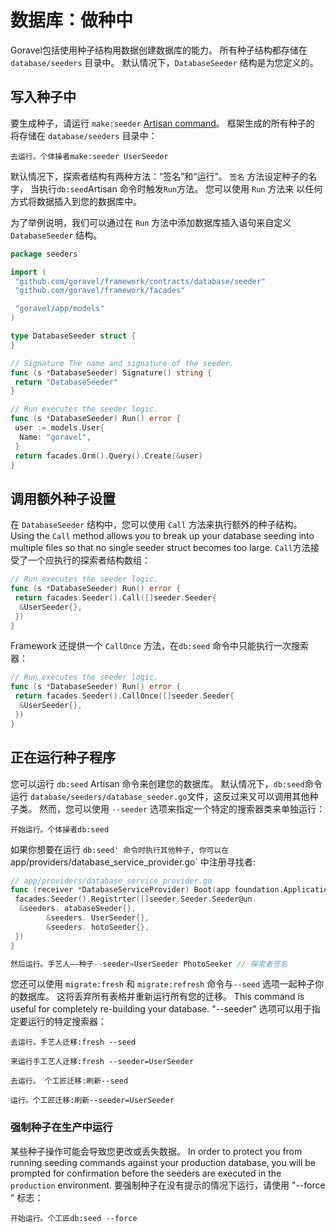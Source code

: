 # 数据库：做种中

Goravel包括使用种子结构用数据创建数据库的能力。 所有种子结构都存储在
`database/seeders` 目录中。 默认情况下，`DatabaseSeeder` 结构是为您定义的。

## 写入种子中

要生成种子，请运行 `make:seeder` [Artisan command](../advanced/artisan)。 框架生成的所有种子的
将存储在 `database/seeders` 目录中：

```shell
去运行。个体操者make:seeder UserSeeder
```

默认情况下，探索者结构有两种方法：“签名”和“运行”。 `签名` 方法设定种子的名字，
当执行`db:seed`Artisan 命令时触发`Run`方法。 您可以使用 `Run` 方法来
以任何方式将数据插入到您的数据库中。

为了举例说明，我们可以通过在 `Run` 方法中添加数据库插入语句来自定义`DatabaseSeeder` 结构。

```go
package seeders

import (
 "github.com/goravel/framework/contracts/database/seeder"
 "github.com/goravel/framework/facades"

 "goravel/app/models"
)

type DatabaseSeeder struct {
}

// Signature The name and signature of the seeder.
func (s *DatabaseSeeder) Signature() string {
 return "DatabaseSeeder"
}

// Run executes the seeder logic.
func (s *DatabaseSeeder) Run() error {
 user := models.User{
  Name: "goravel",
 }
 return facades.Orm().Query().Create(&user)
}
```

## 调用额外种子设置

在 `DatabaseSeeder` 结构中，您可以使用 `Call` 方法来执行额外的种子结构。 Using the `Call`
method allows you to break up your database seeding into multiple files so that no single seeder struct becomes too
large. `Call`方法接受了一个应执行的探索者结构数组：

```go
// Run executes the seeder logic.
func (s *DatabaseSeeder) Run() error {
 return facades.Seeder().Call([]seeder.Seeder{
  &UserSeeder{},
 })
}
```

Framework 还提供一个 `CallOnce` 方法，在`db:seed` 命令中只能执行一次搜索器：

```go
// Run executes the seeder logic.
func (s *DatabaseSeeder) Run() error {
 return facades.Seeder().CallOnce([]seeder.Seeder{
  &UserSeeder{},
 })
}
```

## 正在运行种子程序

您可以运行 `db:seed` Artisan 命令来创建您的数据库。 默认情况下，`db:seed`命令运行
`database/seeders/database_seeder.go`文件，这反过来又可以调用其他种子类。 然而，您可以使用
`--seeder` 选项来指定一个特定的搜索器类来单独运行：

```shell
开始运行。个体操者db:seed
```

如果你想要在运行 `db:seed' 命令时执行其他种子, 你可以在
`app/providers/database_service_provider.go\` 中注册寻找者:

```go
// app/providers/database_service_provider.go
func (receiver *DatabaseServiceProvider) Boot(app foundation.Application) Student
 facades.Seeder().Registrter([]seeder.Seeder.Seeder@un.
  &seeders. atabaseSeeder{},
        &seeders. UserSeeder{},
        &seeders. hotoSeeder{},
 })
}

然后运行。手艺人——种子--seeder=UserSeeder PhotoSeeker // 探索者签名
```

您还可以使用 `migrate:fresh` 和 `migrate:refresh` 命令与`--seed`
选项一起种子你的数据库。 这将丢弃所有表格并重新运行所有您的迁移。 This command is useful for completely re-building
your database. "--seeder" 选项可以用于指定要运行的特定搜索器：

```shell
去运行。手艺人迁移:fresh --seed

来运行手工艺人迁移:fresh --seeder=UserSeeder

去运行。 个工匠迁移:刷新--seed

运行。个工匠迁移:刷新--seeder=UserSeeder
```

### 强制种子在生产中运行

某些种子操作可能会导致您更改或丢失数据。 In order to protect you from running seeding commands
against your production database, you will be prompted for confirmation before the seeders are executed in the
`production` environment. 要强制种子在没有提示的情况下运行，请使用 "--force " 标志：

```shell
开始运行。个工匠db:seed --force
```
